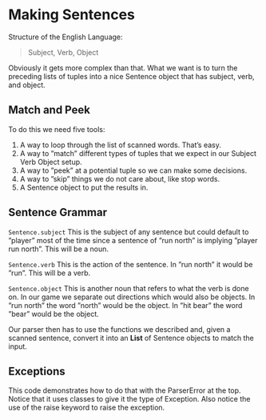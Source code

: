 # Making Sentences

Structure of the English Language:
> Subject, Verb, Object


Obviously it gets more complex than that. What we want is to turn the preceding lists of tuples into a nice Sentence object that has subject, verb, and object.

## Match and Peek

To do this we need five tools:

1. A way to loop through the list of scanned words. That’s easy.
2. A way to ”match” different types of tuples that we expect in our Subject Verb Object setup.
3. A way to ”peek” at a potential tuple so we can make some decisions.
4. A way to ”skip” things we do not care about, like stop words.
5. A Sentence object to put the results in.

## Sentence Grammar

`Sentence.subject` This is the subject of any sentence but could default to ”player” most of the time since a sentence of ”run north” is implying ”player run north”. This will be a noun.

`Sentence.verb` This is the action of the sentence. In ”run north” it would be ”run”. This will be a verb.

`Sentence.object` This is another noun that refers to what the verb is done on. In our game we separate out directions which would also be objects. In ”run north” the word ”north” would be the object. In ”hit bear” the word ”bear” would be the object.

Our parser then has to use the functions we described and, given a scanned sentence, convert it into an **List** of Sentence objects to match the input.

## Exceptions

This code demonstrates how to do that with the ParserError at the top. Notice that it uses classes to give it the type of Exception. Also notice the use of the raise keyword to raise the exception.
